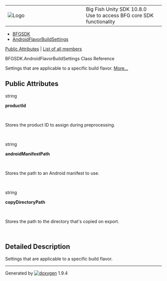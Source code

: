 <table>
<colgroup>
<col style="width: 50%" />
<col style="width: 50%" />
</colgroup>
<tbody>
<tr class="odd">
<td><img src="Icon-100.png" alt="Logo" /></td>
<td><div id="projectname">
Big Fish Unity SDK<span id="projectnumber"> 10.8.0</span>
</div>
<div id="projectbrief">
Use to access BFG core SDK functionality
</div></td>
</tr>
</tbody>
</table>

  - [BFGSDK](namespace_b_f_g_s_d_k.html)
  - [AndroidFlavorBuildSettings](class_b_f_g_s_d_k_1_1_android_flavor_build_settings.html)

[Public Attributes](#pub-attribs) | [List of all
members](class_b_f_g_s_d_k_1_1_android_flavor_build_settings-members.html)

BFGSDK.AndroidFlavorBuildSettings Class Reference

Settings that are applicable to a specific build flavor.
[More...](class_b_f_g_s_d_k_1_1_android_flavor_build_settings.html#details)

##  Public Attributes

string 

**productId**

 

Stores the product ID to assign during preprocessing.  

 

string 

**androidManifestPath**

 

Stores the path to an Android manifest to use.  

 

string 

**copyDirectoryPath**

 

Stores the path to the directory that's copied on export.  

 

## Detailed Description

Settings that are applicable to a specific build flavor.

-----

Generated
by [![doxygen](doxygen.svg)](https://www.doxygen.org/index.html) 1.9.4
